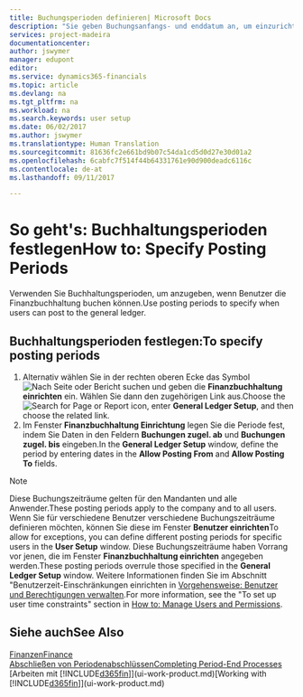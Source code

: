 ```yaml
---
title: Buchungsperioden definieren| Microsoft Docs
description: "Sie geben Buchungsanfangs- und enddatum an, um einzurichten, wenn Benutzer die Finanzbuchhaltung buchen können."
services: project-madeira
documentationcenter: 
author: jswymer
manager: edupont
editor: 
ms.service: dynamics365-financials
ms.topic: article
ms.devlang: na
ms.tgt_pltfrm: na
ms.workload: na
ms.search.keywords: user setup
ms.date: 06/02/2017
ms.author: jswymer
ms.translationtype: Human Translation
ms.sourcegitcommit: 81636fc2e661bd9b07c54da1cd5d0d27e30d01a2
ms.openlocfilehash: 6cabfc7f514f44b64331761e90d900deadc6116c
ms.contentlocale: de-at
ms.lasthandoff: 09/11/2017

---
```

# <a name="how-to-specify-posting-periods"></a><span data-ttu-id="1a75e-103">So geht's: Buchhaltungsperioden festlegen</span><span class="sxs-lookup"><span data-stu-id="1a75e-103">How to: Specify Posting Periods</span></span>
<span data-ttu-id="1a75e-104">Verwenden Sie Buchhaltungsperioden, um anzugeben, wenn Benutzer die Finanzbuchhaltung buchen können.</span><span class="sxs-lookup"><span data-stu-id="1a75e-104">Use posting periods to specify when users can post to the general ledger.</span></span>  

## <a name="to-specify-posting-periods"></a><span data-ttu-id="1a75e-105">Buchhaltungsperioden festlegen:</span><span class="sxs-lookup"><span data-stu-id="1a75e-105">To specify posting periods</span></span>
1. <span data-ttu-id="1a75e-106">Alternativ wählen Sie in der rechten oberen Ecke das Symbol ![Nach Seite oder Bericht suchen](media/ui-search/search_small.png "Nach Seite oder Bericht suchen") und geben die **Finanzbuchhaltung einrichten** ein. Wählen Sie dann den zugehörigen Link aus.</span><span class="sxs-lookup"><span data-stu-id="1a75e-106">Choose the ![Search for Page or Report](media/ui-search/search_small.png "Search for Page or Report icon") icon, enter **General Ledger Setup**, and then choose the related link.</span></span>  
2. <span data-ttu-id="1a75e-107">Im Fenster **Finanzbuchhaltung Einrichtung** legen Sie die Periode fest, indem Sie Daten in den Feldern **Buchungen zugel. ab** und **Buchungen zugel. bis** eingeben.</span><span class="sxs-lookup"><span data-stu-id="1a75e-107">In the **General Ledger Setup** window, define the period by entering dates in the **Allow Posting From** and **Allow Posting To** fields.</span></span>  

> [!NOTE]  
>   <span data-ttu-id="1a75e-108">Diese Buchungszeiträume gelten für den Mandanten und alle Anwender.</span><span class="sxs-lookup"><span data-stu-id="1a75e-108">These posting periods apply to the company and to all users.</span></span> <span data-ttu-id="1a75e-109">Wenn Sie für verschiedene Benutzer verschiedene Buchungszeiträume definieren möchten, können Sie diese im Fenster **Benutzer einrichten**</span><span class="sxs-lookup"><span data-stu-id="1a75e-109">To allow for exceptions, you can define different posting periods for specific users in the **User Setup** window.</span></span> <span data-ttu-id="1a75e-110">Diese Buchungszeiträume haben Vorrang vor jenen, die im Fenster **Finanzbuchhaltung einrichten** angegeben werden.</span><span class="sxs-lookup"><span data-stu-id="1a75e-110">These posting periods overrule those specified in the **General Ledger Setup** window.</span></span> <span data-ttu-id="1a75e-111">Weitere Informationen finden Sie im Abschnitt "Benutzerzeit-Einschränkungen einrichten in [Vorgehensweise: Benutzer und Berechtigungen verwalten](ui-how-users-permissions.md).</span><span class="sxs-lookup"><span data-stu-id="1a75e-111">For more information, see the "To set up user time constraints" section in [How to: Manage Users and Permissions](ui-how-users-permissions.md).</span></span>

## <a name="see-also"></a><span data-ttu-id="1a75e-112">Siehe auch</span><span class="sxs-lookup"><span data-stu-id="1a75e-112">See Also</span></span>
[<span data-ttu-id="1a75e-113">Finanzen</span><span class="sxs-lookup"><span data-stu-id="1a75e-113">Finance</span></span>](finance.md)  
[<span data-ttu-id="1a75e-114">Abschließen von Periodenabschlüssen</span><span class="sxs-lookup"><span data-stu-id="1a75e-114">Completing Period-End Processes</span></span>](year-how-complete-period-end-processes.md)  
<span data-ttu-id="1a75e-115">[Arbeiten mit [!INCLUDE[d365fin](includes/d365fin_md.md)]](ui-work-product.md)</span><span class="sxs-lookup"><span data-stu-id="1a75e-115">[Working with [!INCLUDE[d365fin](includes/d365fin_md.md)]](ui-work-product.md)</span></span>

